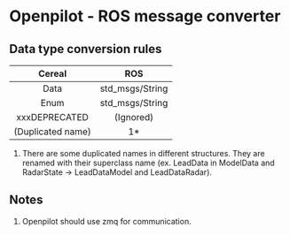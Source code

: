 Openpilot - ROS message converter
==========

## Data type conversion rules

| Cereal | ROS |
|:--------:|:-----:|
| Data | std_msgs/String |
| Enum | std_msgs/String |
| xxxDEPRECATED | (Ignored) |
| (Duplicated name) | 1* |

1. There are some duplicated names in different structures. They are renamed with their superclass name (ex. LeadData in ModelData and RadarState -> LeadDataModel and LeadDataRadar).

## Notes

1. Openpilot should use zmq for communication.
